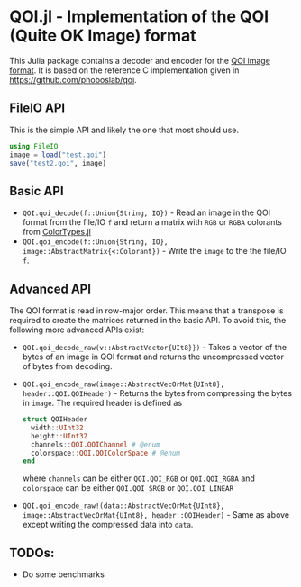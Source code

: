 # QOI.jl - Implementation of the QOI (Quite OK Image) format 

This Julia package contains a decoder and encoder for the [QOI image format](https://qoiformat.org/).
It is based on the reference C implementation given in https://github.com/phoboslab/qoi.

## FileIO API

This is the simple API and likely the one that most should use.

```jl
using FileIO
image = load("test.qoi")
save("test2.qoi", image)
```

## Basic API

- `QOI.qoi_decode(f::Union{String, IO})` - Read an image in the QOI format from the file/IO `f` and return a matrix with `RGB` or `RGBA` colorants from [ColorTypes.jl](https://github.com/JuliaGraphics/ColorTypes.jl)
- `QOI.qoi_encode(f::Union{String, IO}, image::AbstractMatrix{<:Colorant})` - Write the `image` to the the file/IO `f`. 

## Advanced API

The QOI format is read in row-major order.
This means that a transpose is required to create the matrices returned in the basic API.
To avoid this, the following more advanced APIs exist:

- `QOI.qoi_decode_raw(v::AbstractVector{UIt8}})` - Takes a vector of the bytes of an image in QOI format and returns the uncompressed vector of bytes from decoding.  

- `QOI.qoi_encode_raw(image::AbstractVecOrMat{UInt8}, header::QOI.QOIHeader)` - Returns the bytes from compressing the bytes in `image`. The required header is defined as
  ```jl
  struct QOIHeader
    width::UInt32
    height::UInt32
    channels::QOI.QOIChannel # @enum
    colorspace::QOI.QOIColorSpace # @enum
  end
  ```

  where `channels` can be either `QOI.QOI_RGB` or `QOI.QOI_RGBA` and `colorspace` can be either `QOI.QOI_SRGB` or `QOI.QOI_LINEAR`

- `QOI.qoi_encode_raw!(data::AbstractVecOrMat{UInt8}, image::AbstractVecOrMat{UInt8}, header::QOIHeader)` - Same as above except writing the compressed data into `data`.  

## TODOs:

- Do some benchmarks